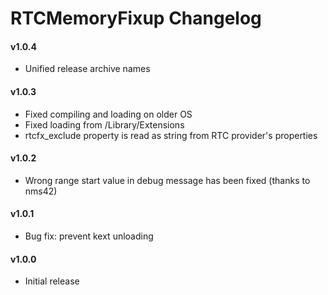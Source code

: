 RTCMemoryFixup Changelog
============================
#### v1.0.4
- Unified release archive names

#### v1.0.3
- Fixed compiling and loading on older OS
- Fixed loading from /Library/Extensions
- rtcfx_exclude property is read as string from RTC provider's properties

#### v1.0.2
- Wrong range start value in debug message has been fixed (thanks to nms42)

#### v1.0.1
- Bug fix: prevent kext unloading 

#### v1.0.0
- Initial release
